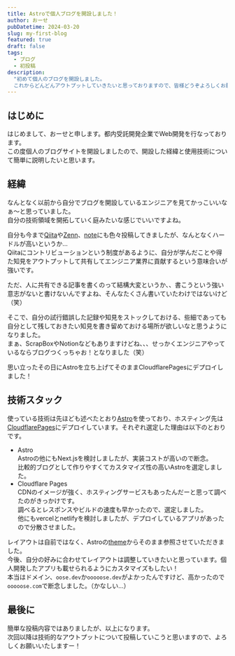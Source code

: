 ```yaml
---
title: Astroで個人ブログを開設しました！
author: おーせ
pubDatetime: 2024-03-20
slug: my-first-blog
featured: true
draft: false
tags:
  - ブログ
  - 初投稿
description:
  "初めて個人のブログを開設しました。
  これからどんどんアウトプットしていきたいと思っておりますので、皆様どうぞよろしくお願いいたします。"
---
```


## はじめに
はじめまして、おーせと申します。都内受託開発企業でWeb開発を行なっております。<br />
この度個人のブログサイトを開設しましたので、開設した経緯と使用技術について簡単に説明したいと思います。
## 経緯
なんとなく以前から自分でブログを開設しているエンジニアを見てかっこいいなぁ〜と思っていました。<br />
自分の技術領域を開拓していく庭みたいな感じでいいですよね。<br />

自分も今まで[Qiita](https://qiita.com/yuuki_0524)や[Zenn](https://zenn.dev/ooooose)、[note](https://note.com/ooooonse0524)にも色々投稿してきましたが、なんとなくハードルが高いというか...<br />
Qiitaにコントリビューションという制度があるように、自分が学んだことや得た知見をアウトプットして共有してエンジニア業界に貢献するという意味合いが強いです。

ただ、人に共有できる記事を書くのって結構大変というか、、書こうという強い意志がないと書けないんですよね、そんなたくさん書いていたわけではないけど（笑）

そこで、自分の試行錯誤した記録や知見をストックしておける、些細であっても自分として残しておきたい知見を書き留めておける場所が欲しいなと思うようになりました。<br />
まぁ、ScrapBoxやNotionなどもありますけどね、、、せっかくエンジニアやっているならブログつくっちゃお！となりました（笑）<br />

思い立ったその日にAstroを立ち上げてそのままCloudflarePagesにデプロイしました！
## 技術スタック
使っている技術は先ほども述べたとおり[Astro](https://astro.build/)を使っており、ホスティング先は[CloudflarePages](https://pages.cloudflare.com/)にデプロイしています。それぞれ選定した理由は以下のとおりです。<br />
- Astro<br /> 
  Astroの他にもNext.jsを検討しましたが、実装コストが高いので断念。  
  比較的ブログとして作りやすくてカスタマイズ性の高いAstroを選定しました。
- Cloudflare Pages<br />
  CDNのイメージが強く、ホスティングサービスもあったんだーと思って調べたのがきっかけです。<br />
  調べるとレスポンスやビルドの速度も早かったので、選定しました。<br />
  他にもvercelとnetlifyを検討しましたが、デプロイしているアプリがあったので分散させました。

レイアウトは自前ではなく、Astroの[theme](https://astro.build/themes/)からそのまま参照させていただきました。<Br />
今後、自分の好みに合わせてレイアウトは調整していきたいと思っています。個人開発したアプリも載せられるようにカスタマイズもしたい！<br />
本当はドメイン、`oose.dev`か`ooooose.dev`がよかったんですけど、高かったので`ooooose.com`で断念しました。（かなしい...）
## 最後に
簡単な投稿内容ではありましたが、以上になります。<br />
次回以降は技術的なアウトプットについて投稿していこうと思いますので、よろしくお願いいたしますー！
